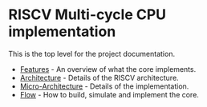 
# RISCV Multi-cycle CPU implementation

This is the top level for the project documentation.

- [Features](features.md) - An overview of what the core implements.
- [Architecture](arch.md) - Details of the RISCV architecture.
- [Micro-Architecture](uarch.md) - Details of the implementation.
- [Flow](flow.md) - How to build, simulate and implement the core.
